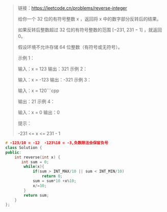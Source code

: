 > 链接：https://leetcode.cn/problems/reverse-integer
>
> 给你一个 32 位的有符号整数 x ，返回将 x 中的数字部分反转后的结果。
>
> 如果反转后整数超过 32 位的有符号整数的范围 [−231,  231 − 1] ，就返回 0。
>
> 假设环境不允许存储 64 位整数（有符号或无符号）。
>
>
> 示例 1：
>
> 输入：x = 123
> 输出：321
> 示例 2：
>
> 输入：x = -123
> 输出：-321
> 示例 3：
>
> 输入：x = 120```cpp
>
> 输出：21
> 示例 4：
>
> 输入：x = 0
> 输出：0
>
>
> 提示：
>
> -231 <= x <= 231 - 1
>

```cpp
# -123/10 = -12  -123%10 = -3,负数除法会保留负号
class Solution {
public:
    int reverse(int x) {
       int sum = 0;
        while(x){
            if(sum > INT_MAX/10 || sum < INT_MIN/10)
                return 0;
            sum = sum*10 +x%10;
            x/=10;
        }
        return sum;
    }
};
```

